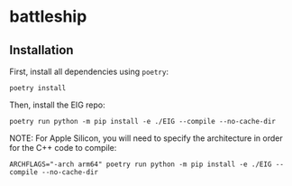 # battleship

## Installation

First, install all dependencies using `poetry`:
```
poetry install
```

Then, install the EIG repo:
```
poetry run python -m pip install -e ./EIG --compile --no-cache-dir
```

NOTE: For Apple Silicon, you will need to specify the architecture in order for the C++ code to compile:
```
ARCHFLAGS="-arch arm64" poetry run python -m pip install -e ./EIG --compile --no-cache-dir
```